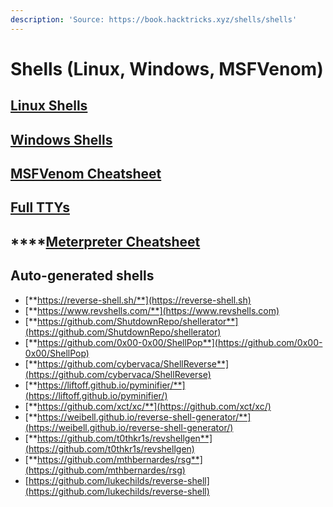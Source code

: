 ```yaml
---
description: 'Source: https://book.hacktricks.xyz/shells/shells'
---
```


# Shells (Linux, Windows, MSFVenom)

## ​[**Linux Shells**](linux-shells.md)​ <a href="#shells-linux" id="shells-linux"></a>

## ​[**Windows Shells**](windows-shells.md)​ <a href="#shells-windows" id="shells-windows"></a>

## [​**MSFVenom Cheatsheet**​](msfvenom.md) <a href="#msfvenom-cheatsheet" id="msfvenom-cheatsheet"></a>

## ​[**Full TTYs**](full-ttys.md) <a href="#full-ttys" id="full-ttys"></a>

## ****[**Meterpreter Cheatsheet**​](https://app.gitbook.com/s/S6TiS3WSrHJpPmBhQW7n/\~/changes/r4Gqo9LXfLbc6Y5m0ffK/shells/shells-linux-windows-msfvenom/meterpreter) <a href="#full-ttys" id="full-ttys"></a>

## **Auto-generated shells** <a href="#auto-generated-shells" id="auto-generated-shells"></a>

* ​[**https://reverse-shell.sh/**](https://reverse-shell.sh)​
* ​[**https://www.revshells.com/**](https://www.revshells.com)​
* ​[**https://github.com/ShutdownRepo/shellerator**](https://github.com/ShutdownRepo/shellerator)​
* ​[**https://github.com/0x00-0x00/ShellPop**](https://github.com/0x00-0x00/ShellPop)​
* ​[**https://github.com/cybervaca/ShellReverse**](https://github.com/cybervaca/ShellReverse)​
* ​[**https://liftoff.github.io/pyminifier/**](https://liftoff.github.io/pyminifier/)​
* ​[**https://github.com/xct/xc/**](https://github.com/xct/xc/)​
* ​[**https://weibell.github.io/reverse-shell-generator/**](https://weibell.github.io/reverse-shell-generator/)​
* ​[**https://github.com/t0thkr1s/revshellgen**](https://github.com/t0thkr1s/revshellgen)​
* ​[**https://github.com/mthbernardes/rsg**](https://github.com/mthbernardes/rsg)
* [https://github.com/lukechilds/reverse-shell](https://github.com/lukechilds/reverse-shell)​
